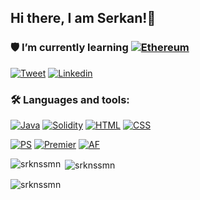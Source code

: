 ## Hi there, I am Serkan!👋

### 🛡 **I’m currently learning [![Ethereum](https://img.shields.io/badge/Ethereum-3C3C3D?style=for-the-badge&logo=Ethereum&logoColor=white)](https://ethereum.org/en/)**

[![Tweet](https://img.shields.io/badge/Twitter-1DA1F2?style=for-the-badge&logo=twitter&logoColor=white)](https://twitter.com/srknssmn)
[![Linkedin](https://img.shields.io/badge/LinkedIn-0077B5?style=for-the-badge&logo=linkedin&logoColor=white)](https://www.linkedin.com/in/srknssmn/)

### 🛠 Languages and tools:

[![Java](https://img.shields.io/badge/Java-ED8B00?style=for-the-badge&logo=java&logoColor=white)](https://www.java.com/tr/) [![Solidity](https://img.shields.io/badge/Solidity-e6e6e6?style=for-the-badge&logo=solidity&logoColor=black
)](https://remix.ethereum.org/) [![HTML](https://img.shields.io/badge/HTML5-E34F26?style=for-the-badge&logo=html5&logoColor=white)](https://html.com/) [![CSS](https://img.shields.io/badge/CSS3-1572B6?style=for-the-badge&logo=css3&logoColor=white)]()



[![PS](https://aleen42.github.io/badges/src/photoshop.svg)](https://git-scm.com/) [![Premier](https://aleen42.github.io/badges/src/premiere.svg)](https://git-scm.com/) [![AF](https://aleen42.github.io/badges/src/after_effects.svg)](https://git-scm.com/)




<p><img align="left" src="https://github-readme-stats.vercel.app/api/top-langs?username=srknssmn&show_icons=true&locale=en&layout=compact" alt="srknssmn" /></p>

<p>&nbsp;<img align="center" src="https://github-readme-stats.vercel.app/api?username=srknssmn&show_icons=true&locale=en" alt="srknssmn" /></p>

<p><img align="center" src="https://github-readme-streak-stats.herokuapp.com/?user=srknssmn&" alt="srknssmn" /></p>

<!--
**srknssmn/srknssmn** is a ✨ _special_ ✨ repository because its `README.md` (this file) appears on your GitHub profile.

Here are some ideas to get you started:

- 🔭 I’m currently working on cryptocurrency.
- 🌱 I’m currently learning solidity.
- 👯 I’m looking to collaborate on ...
- 🤔 I’m looking for help with ...
- 💬 Ask me about ...
- 📫 How to reach me: ...
- 😄 Pronouns: ...
- ⚡ Fun fact: ...
-->
